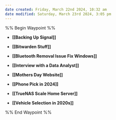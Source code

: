 ```yaml
---
date created: Friday, March 22nd 2024, 10:32 am
date modified: Saturday, March 23rd 2024, 3:05 pm
---
```


%% Begin Waypoint %%
- **[[Backing Up Signal]]**
- **[[Bitwarden Stuff]]**
- **[[Bluetooth Removal Issue Fix Windows]]**

- **[[Interview with a Data Analyst]]**
- **[[Mothers Day Website]]**

- **[[Phone Pick in 2024]]**
- **[[TrueNAS Scale Home Server]]**
- **[[Vehicle Selection in 2020s]]**

%% End Waypoint %%